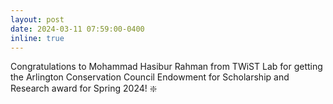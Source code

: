 ```yaml
---
layout: post
date: 2024-03-11 07:59:00-0400
inline: true
---
```


Congratulations to Mohammad Hasibur Rahman from TWiST Lab for getting the Arlington Conservation Council Endowment for Scholarship and Research award for Spring 2024! :sparkle:
